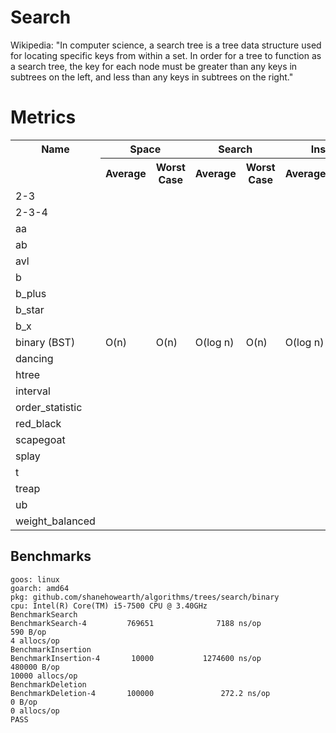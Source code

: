 # Search
Wikipedia: "In computer science, a search tree is a tree data structure used for
locating specific keys from within a set. In order for a tree to function as a
search tree, the key for each node must be greater than any keys in subtrees on
the left, and less than any keys in subtrees on the right."

# Metrics
<table>
    <tr>
        <th>Name</th>
        <th colspan="2" style="text-align:center">Space</th>
        <th colspan="2" style="text-align:center">Search</th>
        <th colspan="2" style="text-align:center">Insert</th>
        <th colspan="2" style="text-align:center">Delete</th>
    </tr>
    <tr>
        <td></td>
        <th style="text-align:center">Average</th>
        <th style="text-align:center">Worst Case</th>
        <th style="text-align:center">Average</th>
        <th style="text-align:center">Worst Case</th>
        <th style="text-align:center">Average</th>
        <th style="text-align:center">Worst Case</th>
        <th style="text-align:center">Average</th>
        <th style="text-align:center">Worst Case</th>
    </tr>
    <tr>
        <td>2-3</td>
        <td></td>
        <td></td>
        <td></td>
        <td></td>
        <td></td>
        <td></td>
        <td></td>
        <td></td>
    </tr>
    <tr>
        <td>2-3-4</td>
        <td></td>
        <td></td>
        <td></td>
        <td></td>
        <td></td>
        <td></td>
        <td></td>
        <td></td>
    </tr>
    <tr>
        <td>aa</td>
        <td></td>
        <td></td>
        <td></td>
        <td></td>
        <td></td>
        <td></td>
        <td></td>
        <td></td>
    </tr>
    <tr>
        <td>ab</td>
        <td></td>
        <td></td>
        <td></td>
        <td></td>
        <td></td>
        <td></td>
        <td></td>
        <td></td>
    </tr>
    <tr>
        <td>avl</td>
        <td></td>
        <td></td>
        <td></td>
        <td></td>
        <td></td>
        <td></td>
        <td></td>
        <td></td>
    </tr>
    <tr>
        <td>b</td>
        <td></td>
        <td></td>
        <td></td>
        <td></td>
        <td></td>
        <td></td>
        <td></td>
        <td></td>
    </tr>
    <tr>
        <td>b_plus</td>
        <td></td>
        <td></td>
        <td></td>
        <td></td>
        <td></td>
        <td></td>
        <td></td>
        <td></td>
    </tr>
    <tr>
        <td>b_star</td>
        <td></td>
        <td></td>
        <td></td>
        <td></td>
        <td></td>
        <td></td>
        <td></td>
        <td></td>
    </tr>
    <tr>
        <td>b_x</td>
        <td></td>
        <td></td>
        <td></td>
        <td></td>
        <td></td>
        <td></td>
        <td></td>
        <td></td>
    </tr>
    <tr>
        <td>binary (BST)</td>
        <td>O(n)</td>
        <td>O(n)</td>
        <td>O(log n)</td>
        <td>O(n)</td>
        <td>O(log n)</td>
        <td>O(n)</td>
        <td>O(log n)</td>
        <td>O(n)</td>
    </tr>
    <tr>
        <td>dancing</td>
        <td></td>
        <td></td>
        <td></td>
        <td></td>
        <td></td>
        <td></td>
        <td></td>
        <td></td>
    </tr>
    <tr>
        <td>htree</td>
        <td></td>
        <td></td>
        <td></td>
        <td></td>
        <td></td>
        <td></td>
        <td></td>
        <td></td>
    </tr>
    <tr>
        <td>interval</td>
        <td></td>
        <td></td>
        <td></td>
        <td></td>
        <td></td>
        <td></td>
        <td></td>
        <td></td>
    </tr>
    <tr>
        <td>order_statistic</td>
        <td></td>
        <td></td>
        <td></td>
        <td></td>
        <td></td>
        <td></td>
        <td></td>
        <td></td>
    </tr>
    <tr>
        <td>red_black</td>
        <td></td>
        <td></td>
        <td></td>
        <td></td>
        <td></td>
        <td></td>
        <td></td>
        <td></td>
    </tr>
    <tr>
        <td>scapegoat</td>
        <td></td>
        <td></td>
        <td></td>
        <td></td>
        <td></td>
        <td></td>
        <td></td>
        <td></td>
    </tr>
    <tr>
        <td>splay</td>
        <td></td>
        <td></td>
        <td></td>
        <td></td>
        <td></td>
        <td></td>
        <td></td>
        <td></td>
    </tr>
    <tr>
        <td>t</td>
        <td></td>
        <td></td>
        <td></td>
        <td></td>
        <td></td>
        <td></td>
        <td></td>
        <td></td>
    </tr>
    <tr>
        <td>treap</td>
        <td></td>
        <td></td>
        <td></td>
        <td></td>
        <td></td>
        <td></td>
        <td></td>
        <td></td>
    </tr>
    <tr>
        <td>ub</td>
        <td></td>
        <td></td>
        <td></td>
        <td></td>
        <td></td>
        <td></td>
        <td></td>
        <td></td>
    </tr>
    <tr>
        <td>weight_balanced</td>
        <td></td>
        <td></td>
        <td></td>
        <td></td>
        <td></td>
        <td></td>
        <td></td>
        <td></td>
    </tr>
</table>

## Benchmarks
```
goos: linux
goarch: amd64
pkg: github.com/shanehowearth/algorithms/trees/search/binary
cpu: Intel(R) Core(TM) i5-7500 CPU @ 3.40GHz
BenchmarkSearch
BenchmarkSearch-4         769651              7188 ns/op             590 B/op
4 allocs/op
BenchmarkInsertion
BenchmarkInsertion-4       10000           1274600 ns/op          480000 B/op
10000 allocs/op
BenchmarkDeletion
BenchmarkDeletion-4       100000               272.2 ns/op             0 B/op
0 allocs/op
PASS
```
